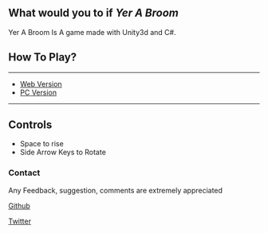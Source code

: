 ## What would you to if <em> Yer A Broom </em>

Yer A Broom Is A game made with Unity3d and C#.

## How To Play?
***
- [Web Version](https://gamepipe.io/@abhishek-agrawalyomh/yer-a-broom)
- [PC Version](https://drive.google.com/file/d/1zggJZegm1QsMIEk1RWmOLqYQ_0HMca7O/view?usp=sharing)
***

## Controls
- Space to rise
- Side Arrow Keys to Rotate


### Contact
Any Feedback, suggestion, comments are extremely appreciated 

[Github](https://github.com/fazer1929)

[Twitter](https://twitter.com/fazer1929)
